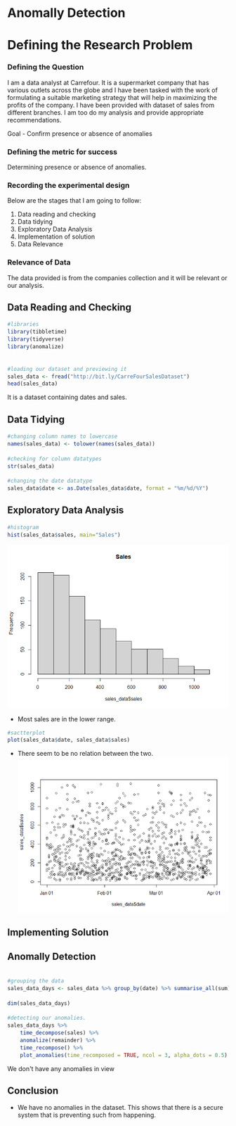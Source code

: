 # **Anomally Detection**
# **Defining the Research Problem**
### **Defining the Question**
I am a data analyst at Carrefour. It is a supermarket company that has various outlets across the globe and I have been tasked with the work of formulating a suitable marketing strategy that will help in maximizing the profits of the company. I have been provided with dataset of sales from different branches. I am too do my analysis and provide appropriate recommendations.

Goal - Confirm presence or absence of anomalies

### **Defining the metric for success**
Determining presence or absence of anomalies.

### **Recording the experimental design**
Below are the stages that I am going to follow:

1. Data reading and checking
2. Data tidying
3. Exploratory Data Analysis
4. Implementation of solution
5. Data Relevance

### **Relevance of Data**
The data provided is from the companies collection and it will be relevant or our analysis.

## **Data Reading and Checking**
```R
#libraries
library(tibbletime)
library(tidyverse)
library(anomalize)


#loading our dataset and previewing it
sales_data <- fread("http://bit.ly/CarreFourSalesDataset")
head(sales_data)
```
It is a dataset containing dates and sales.

## **Data Tidying**
```R
#changing column names to lowercase
names(sales_data) <- tolower(names(sales_data))

#checking for column datatypes
str(sales_data)

#changing the date datatype
sales_data$date <- as.Date(sales_data$date, format = "%m/%d/%Y")
```

## **Exploratory Data Analysis**
```R
#histogram
hist(sales_data$sales, main="Sales")
```
![*Histogram for Sales*](Rplot2.png)

 - Most sales are in the lower range.
```R
#sactterplot
plot(sales_data$date, sales_data$sales)
```
 - There seem to be no relation between the two.
![*Scatter Plot for Data*](Rplot3.png)
## **Implementing Solution**

## **Anomally Detection**

```R

#grouping the data 
sales_data_days <- sales_data %>% group_by(date) %>% summarise_all(sum) %>% as_tbl_time(date)

dim(sales_data_days)

#detecting our anomalies.
sales_data_days %>%
    time_decompose(sales) %>%
    anomalize(remainder) %>%
    time_recompose() %>%
    plot_anomalies(time_recomposed = TRUE, ncol = 3, alpha_dots = 0.5)

```
We don't have any anomalies in view

## **Conclusion**
 - We have no anomalies in the dataset. This shows that there is a secure system that is preventing such from happening.